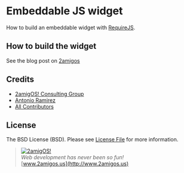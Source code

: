 # Embeddable JS widget 

How to build an embeddable widget with [RequireJS](http://requirejs.org). 

## How to build the widget 

See the blog post on [2amigos](https://2amigos.us/blog/how-to-create-an-embeddable-javascript-widget)

Credits
-------
- [2amigOS! Consulting Group](http://2amigos.us)
- [Antonio Ramirez](https://github.com/tonydspaniard)
- [All Contributors](../../contributors)

License
-------

The BSD License (BSD). Please see [License File](LICENSE.md) for more information.


> [![2amigOS!](http://www.gravatar.com/avatar/55363394d72945ff7ed312556ec041e0.png)](http://www.2amigos.us)  
<i>Web development has never been so fun!</i>  
[www.2amigos.us](http://www.2amigos.us)
